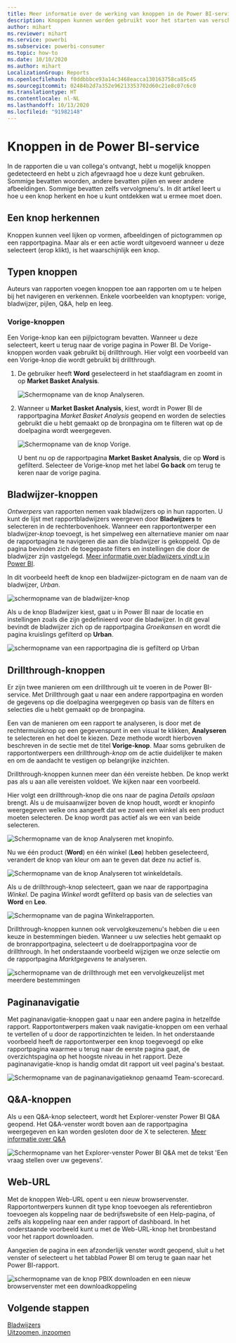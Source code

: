 ```yaml
---
title: Meer informatie over de werking van knoppen in de Power BI-service
description: Knoppen kunnen worden gebruikt voor het starten van verschillende acties, waaronder navigatie en drillthrough binnen een rapport, en drillthrough voor meerdere rapporten
author: mihart
ms.reviewer: mihart
ms.service: powerbi
ms.subservice: powerbi-consumer
ms.topic: how-to
ms.date: 10/10/2020
ms.author: mihart
LocalizationGroup: Reports
ms.openlocfilehash: f0ddbbbce93a14c3468eacca130163758ca85c45
ms.sourcegitcommit: 02484b2d7a352e96213353702d60c21e8c07c6c0
ms.translationtype: HT
ms.contentlocale: nl-NL
ms.lasthandoff: 10/13/2020
ms.locfileid: "91982148"
---
```

# <a name="buttons-in-the-power-bi-service"></a>Knoppen in de Power BI-service
In de rapporten die u van collega's ontvangt, hebt u mogelijk knoppen gedetecteerd en hebt u zich afgevraagd hoe u deze kunt gebruiken. Sommige bevatten woorden, andere bevatten pijlen en weer andere afbeeldingen. Sommige bevatten zelfs vervolgmenu's. In dit artikel leert u hoe u een knop herkent en hoe u kunt ontdekken wat u ermee moet doen.

## <a name="how-to-recognize-a-button"></a>Een knop herkennen
Knoppen kunnen veel lijken op vormen, afbeeldingen of pictogrammen op een rapportpagina. Maar als er een actie wordt uitgevoerd wanneer u deze selecteert (erop klikt), is het waarschijnlijk een knop.

## <a name="types-of-buttons"></a>Typen knoppen
Auteurs van rapporten voegen knoppen toe aan rapporten om u te helpen bij het navigeren en verkennen. Enkele voorbeelden van knoptypen: vorige, bladwijzer, pijlen, Q&A, help en leeg. 

### <a name="back-buttons"></a>Vorige-knoppen 
Een Vorige-knop kan een pijlpictogram bevatten. Wanneer u deze selecteert, keert u terug naar de vorige pagina in Power BI.  De Vorige-knoppen worden vaak gebruikt bij drillthrough. Hier volgt een voorbeeld van een Vorige-knop die wordt gebruikt bij drillthrough.

1. De gebruiker heeft **Word** geselecteerd in het staafdiagram en zoomt in op **Market Basket Analysis**.

    ![Schermopname van de knop Analyseren.](media/end-user-buttons/power-bi-drillthrough.png)

2. Wanneer u **Market Basket Analysis**, kiest, wordt in Power BI de rapportpagina *Market Basket Analysis* geopend en worden de selecties gebruikt die u hebt gemaakt op de bronpagina om te filteren wat op de doelpagina wordt weergegeven.

    ![Schermopname van de knop Vorige.](media/end-user-buttons/power-bi-back.png)

    U bent nu op de rapportpagina **Market Basket Analysis**, die op **Word** is gefilterd. Selecteer de Vorige-knop met het label **Go back** om terug te keren naar de vorige pagina. 

## <a name="bookmark-buttons"></a>Bladwijzer-knoppen
*Ontwerpers* van rapporten nemen vaak bladwijzers op in hun rapporten. U kunt de lijst met rapportbladwijzers weergeven door **Bladwijzers** te selecteren in de rechterbovenhoek. Wanneer een rapportontwerper een bladwijzer-*knop* toevoegt, is het simpelweg een alternatieve manier om naar de rapportpagina te navigeren die aan die bladwijzer is gekoppeld. Op de pagina bevinden zich de toegepaste filters en instellingen die door de bladwijzer zijn vastgelegd. [Meer informatie over bladwijzers vindt u in Power BI](end-user-bookmarks.md). 

In dit voorbeeld heeft de knop een bladwijzer-pictogram en de naam van de bladwijzer, *Urban*. 

![schermopname van de bladwijzer-knop](media/end-user-buttons/power-bi-bookmark.png)

Als u de knop Bladwijzer kiest, gaat u in Power BI naar de locatie en instellingen zoals die zijn gedefinieerd voor die bladwijzer.  In dit geval bevindt de bladwijzer zich op de rapportpagina *Groeikansen* en wordt die pagina kruislings gefilterd op **Urban**.

![schermopname van een rapportpagina die is gefilterd op Urban](media/end-user-buttons/power-bi-urban.png)


## <a name="drillthrough-buttons"></a>Drillthrough-knoppen
Er zijn twee manieren om een drillthrough uit te voeren in de Power BI-service. Met Drillthrough gaat u naar een andere rapportpagina en worden de gegevens op die doelpagina weergegeven op basis van de filters en selecties die u hebt gemaakt op de bronpagina.

Een van de manieren om een rapport te analyseren, is door met de rechtermuisknop op een gegevenspunt in een visual te klikken, **Analyseren** te selecteren en het doel te kiezen. Deze methode wordt hierboven beschreven in de sectie met de titel **Vorige-knop**. Maar soms gebruiken de rapportontwerpers een drillthrough-*knop* om de actie duidelijker te maken en om de aandacht te vestigen op belangrijke inzichten.  

Drillthrough-knoppen kunnen meer dan één vereiste hebben. De knop werkt pas als u aan alle vereisten voldoet. We kijken naar een voorbeeld.

Hier volgt een drillthrough-knop die ons naar de pagina *Details opslaan* brengt. Als u de muisaanwijzer boven de knop houdt, wordt er knopinfo weergegeven welke ons aangeeft dat we zowel een winkel als een product moeten selecteren. De knop wordt pas actief als we een van beide selecteren.

![Schermopname van de knop Analyseren met knopinfo.](media/end-user-buttons/power-bi-drill-two-selections.png)

Nu we één product (**Word**) en één winkel (**Leo**) hebben geselecteerd, verandert de knop van kleur om aan te geven dat deze nu actief is.

![Schermopname van de knop Analyseren tot winkeldetails.](media/end-user-buttons/power-bi-select-both.png)

Als u de drillthrough-knop selecteert, gaan we naar de rapportpagina *Winkel*. De pagina *Winkel* wordt gefilterd op basis van de selecties van **Word** en **Leo**.

![Schermopname van de pagina Winkelrapporten.](media/end-user-buttons/power-bi-store.png)

Drillthrough-knoppen kunnen ook vervolgkeuzemenu's hebben die u een keuze in bestemmingen bieden. Wanneer u uw selecties hebt gemaakt op de bronrapportpagina, selecteert u de doelrapportpagina voor de drillthrough. In het onderstaande voorbeeld wijzigen we onze selectie om de rapportpagina *Marktgegevens* te analyseren. 

![schermopname van de drillthrough met een vervolgkeuzelijst met meerdere bestemmingen](media/end-user-buttons/power-bi-destination.png)

## <a name="page-navigation"></a>Paginanavigatie

Met paginanavigatie-knoppen gaat u naar een andere pagina in hetzelfde rapport. Rapportontwerpers maken vaak navigatie-knoppen om een verhaal te vertellen of u door de rapportinzichten te leiden. In het onderstaande voorbeeld heeft de rapportontwerper een knop toegevoegd op elke rapportpagina waarmee u terug naar de eerste pagina gaat, de overzichtspagina op het hoogste niveau in het rapport. Deze paginanavigatie-knop is handig omdat dit rapport uit veel pagina's bestaat.

![Schermopname van de paginanavigatieknop genaamd Team-scorecard.](media/end-user-buttons/power-bi-nav-button.png)


## <a name="qa-buttons"></a>Q&A-knoppen 
Als u een Q&A-knop selecteert, wordt het Explorer-venster Power BI Q&A geopend. Het Q&A-venster wordt boven aan de rapportpagina weergegeven en kan worden gesloten door de X te selecteren. [Meer informatie over Q&A](end-user-q-and-a.md)

![Schermopname van het Explorer-venster Power BI Q&A met de tekst 'Een vraag stellen over uw gegevens'.](media/end-user-buttons/power-bi-qna.png)

## <a name="web-url"></a>Web-URL
Met de knoppen Web-URL opent u een nieuw browservenster. Rapportontwerpers kunnen dit type knop toevoegen als referentiebron toevoegen als koppeling naar de bedrijfswebsite of een Help-pagina, of zelfs als koppeling naar een ander rapport of dashboard. In het onderstaande voorbeeld kunt u met de Web-URL-knop het bronbestand voor het rapport downloaden. 

Aangezien de pagina in een afzonderlijk venster wordt geopend, sluit u het venster of selecteert u het tabblad Power BI om terug te gaan naar het Power BI-rapport.

![schermopname van de knop PBIX downloaden en een nieuw browservenster met een downloadkoppeling](media/end-user-buttons/power-bi-url.png)

## <a name="next-steps"></a>Volgende stappen
[Bladwijzers](end-user-bookmarks.md)    
[Uitzoomen, inzoomen](end-user-drill.md)
